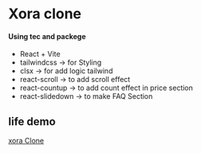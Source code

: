 # Xora clone

#### Using tec and packege
- React + Vite
- tailwindcss -> for Styling
- clsx -> for add logic tailwind
- react-scroll -> to add scroll effect
- react-countup -> to add count effect in price section
- react-slidedown -> to make FAQ Section




## life demo
[xora Clone](https://xoraclone.netlify.app/)
